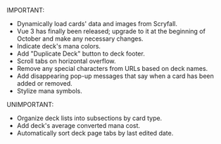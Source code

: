 IMPORTANT:

- Dynamically load cards' data and images from Scryfall.
- Vue 3 has finally been released; upgrade to it at the beginning of October and make any necessary changes.
- Indicate deck's mana colors.
- Add "Duplicate Deck" button to deck footer.
- Scroll tabs on horizontal overflow.
- Remove any special characters from URLs based on deck names.
- Add disappearing pop-up messages that say when a card has been added or removed.
- Stylize mana symbols.


UNIMPORTANT:

- Organize deck lists into subsections by card type.
- Add deck's average converted mana cost.
- Automatically sort deck page tabs by last edited date.